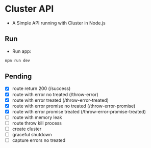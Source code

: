 # Cluster API

- A Simple API running with Cluster in Node.js

## Run

- Run app:
  
```sh
npm run dev
```

## Pending

- [x] route return 200 (/success)
- [x] route with error no treated (/throw-error)
- [x] route with error treated (/throw-error-treated)
- [x] route with error promise no treated (/throw-error-promise)
- [x] route with error promise treated (/throw-error-promise-treated)
- [ ] route with memory leak
- [ ] route throw kill process
- [ ] create cluster
- [ ] graceful shutdown
- [ ] capture errors no treated
